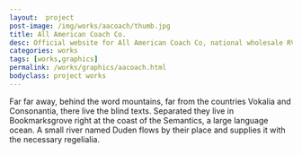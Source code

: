 ```yaml
---
layout:  project
post-image: /img/works/aacoach/thumb.jpg
title: All American Coach Co.
desc: Official website for All American Coach Co, national wholesale RV &amp; RV parts dealer.
categories: works
tags: [works,graphics]
permalink: /works/graphics/aacoach.html
bodyclass: project works
---
```

Far far away, behind the word mountains, far from the countries Vokalia and Consonantia, there live the blind texts. Separated they live in Bookmarksgrove right at the coast of the Semantics, a large language ocean. A small river named Duden flows by their place and supplies it with the necessary regelialia.